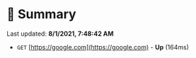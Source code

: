 # 📖 Summary
Last updated: **8/1/2021, 7:48:42 AM**

- `GET` [https://google.com](https://google.com) - **Up** (164ms)
